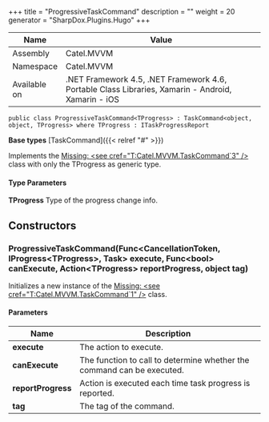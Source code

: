 

+++
title = "ProgressiveTaskCommand" 
description = ""
weight = 20
generator = "SharpDox.Plugins.Hugo"
+++

Name|Value
---|---
Assembly|Catel.MVVM
Namespace|Catel.MVVM
Available on|.NET Framework 4.5, .NET Framework 4.6, Portable Class Libraries, Xamarin - Android, Xamarin - iOS

```
public class ProgressiveTaskCommand<TProgress> : TaskCommand<object, object, TProgress> where TProgress : ITaskProgressReport 
```

**Base types**
[TaskCommand]({{< relref "#" >}})

Implements the [Missing: &lt;see cref="T:Catel.MVVM.TaskCommand`3" /&gt;](#) class with only the TProgress as generic type.

#### Type Parameters

**TProgress**
Type of the progress change info.

## Constructors

### ProgressiveTaskCommand(Func&lt;CancellationToken, IProgress&lt;TProgress&gt;, Task&gt; execute, Func&lt;bool&gt; canExecute, Action&lt;TProgress&gt; reportProgress, object tag)

Initializes a new instance of the [Missing: &lt;see cref="T:Catel.MVVM.TaskCommand`1" /&gt;](#) class.

#### Parameters

Name|Description
---|---
**execute**|The action to execute.
**canExecute**|The function to call to determine whether the command can be executed.
**reportProgress**|Action is executed each time task progress is reported.
**tag**|The tag of the command.

